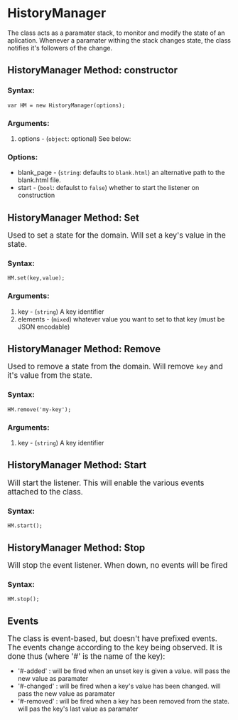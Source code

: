 HistoryManager
===============
The class acts as a paramater stack, to monitor and modify the state of an aplication. Whenever a paramater withing the stack changes state, the class notifies it's followers of the change.

HistoryManager Method: constructor
----------------------------------
### Syntax:

	var HM = new HistoryManager(options);

### Arguments:

1. options - (`object`: optional) See below:

### Options:

* blank_page - (`string`: defaults to `blank.html`) an alternative path to the blank.html file. 
* start - (`bool`: defaulst to `false`) whether to start the listener on construction


HistoryManager Method: Set
---------------------------
<big>Used to set a state for the domain. Will set a key's value in the state.</big>

### Syntax:

	HM.set(key,value);

### Arguments:

1. key - (`string`) A key identifier
2. elements - (`mixed`) whatever value you want to set to that key (must be JSON encodable)

HistoryManager Method: Remove
-----------------------------
<big>Used to remove a state from the domain. Will remove `key` and it's value from the state.</big>

### Syntax:

	HM.remove('my-key');

### Arguments:

1. key - (`string`) A key identifier

HistoryManager Method: Start
----------------------------
<big>Will start the listener. This will enable the various events attached to the class.</big>

### Syntax:

	HM.start();

HistoryManager Method: Stop 
---------------------------
<big>Will stop the event listener. When down, no events will be fired</big>

### Syntax:

	HM.stop();
	
Events
-------
<big>The class is event-based, but doesn't have prefixed events. The events change according to the key being observed. It is done thus (where '#' is the name of the key):</big>

  * '#-added' : will be fired when an unset key is given a value. will pass the new value as paramater
  * '#-changed' : will be fired when a key's value has been changed. will pass the new value as paramater
  * '#-removed' : will be fired when a key has been removed from the state. will pas the key's last value as paramater